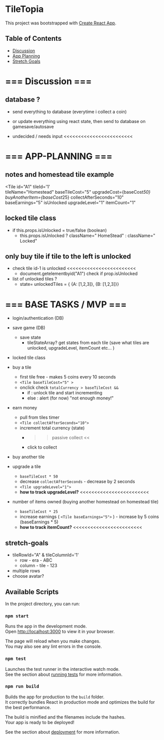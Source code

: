 # TileTopia

This project was bootstrapped with [Create React App](https://github.com/facebook/create-react-app).

  ## Table of Contents
  - [Discussion](#Discussion)
  - [App Planning](#APP-PLANNING)
  - [Stretch Goals](#stretch-goals)
  <!-- - [Installation](#installation)
  - [Usage](#usage)
  - [License](#license)
  - [Contribution](#contribution)
  - [Tests](#testing)
  - [Questions](#question) -->
  
# === Discussion === 
##  database ? 
- send everything to database (everytime i collect a coin)
- or update everything using react state, then send to database on gamesave/autosave

-  undecided / needs input <<<<<<<<<<<<<<<<<<<<<<<<

# === APP-PLANNING ===
## notes and homestead tile example 
<Tile 
    id="A1"
    tileId='1'  
    tileName="Homestead" 
    baseTileCost="5" 
    upgradeCost={baseCost*50} 
    buyAnotherItem={baseCost*25}
    collectAfterSeconds="10" 
    baseEarnings="5" 
    isUnlocked
    upgradeLevel="1"
    itemCount="1"
>

## locked tile class
- if this.props.isUnlocked = true/false (boolean)
    - this.props.isUnlocked ? className=" HomeStead" : className=" Locked"

## only buy tile if tile to the left is unlocked
- check tile id-1 is unlocked                                           <<<<<<<<<<<<<<<<<<<<<<<<
    - document.getelementbyid("A1") check if prop.isUnlocked
- list of unlocked tiles ?
    - state= unlockedTiles = { {A: [1,2,3]}, {B: [1,2,3]}}

# === BASE TASKS / MVP ===
- login/authentication (DB)
- save game (DB)
    - save state
        - tileStateArray? get states from each tile (save what tiles are unlocked, upgradeLevel, itemCount etc... )

- locked tile class

- buy a tile
    - first tile free - makes 5 coins every 10 seconds
    - `<Tile baseTileCost="5" >`
    - onclick check `totalCurrency > baseTileCost && `
        - if : unlock tile and start incrementing
        - else : alert (for now) "not enough money!"

- earn money
    - pull from tiles timer  
    - `<Tile collectAfterSeconds="10">` 
    - increment total currency (state)
        - >> passive collect <<
        - click to collect

- buy another tile

- upgrade a tile
    - `baseTileCost * 50`
    - decrease `collectAfterSeconds` - decrease by 2 seconds
    - `<Tile upgradeLevel="1">`
    - **how to track upgradeLevel?**                                    <<<<<<<<<<<<<<<<<<<<<<<<  
    
- number of items owned (buying another homestead on homestead tile)
    - `baseTileCost * 25`
    - increase earnings ( `<Tile baseEarnings="5">` ) - increase by 5 coins (baseEarnings * 5)
    - **how to track itemCount?**                                    <<<<<<<<<<<<<<<<<<<<<<<<  


## stretch-goals

- tileRowId="A" & tileColumnId='1'
    - row - era - ABC
    - column - tile - 123
- multiple rows
- choose avatar? 

## Available Scripts

In the project directory, you can run:

### `npm start`

Runs the app in the development mode.\
Open [http://localhost:3000](http://localhost:3000) to view it in your browser.

The page will reload when you make changes.\
You may also see any lint errors in the console.

### `npm test`

Launches the test runner in the interactive watch mode.\
See the section about [running tests](https://facebook.github.io/create-react-app/docs/running-tests) for more information.

### `npm run build`

Builds the app for production to the `build` folder.\
It correctly bundles React in production mode and optimizes the build for the best performance.

The build is minified and the filenames include the hashes.\
Your app is ready to be deployed!

See the section about [deployment](https://facebook.github.io/create-react-app/docs/deployment) for more information.